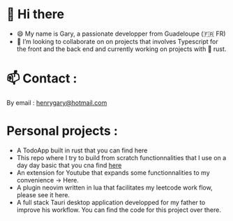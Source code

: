 # 👋 Hi there
- 😄 My name is Gary, a passionate developper from Guadeloupe (🇫🇷 FR)
- 💞️ I’m looking to collaborate on on projects that involves Typescript for the front and the back end and currently working on projects with 🦀 rust. 

# 📫 Contact :
By email : henrygary@hotmail.com

# Personal projects : 
- A TodoApp built in rust that you can find here
- This repo where I try to build from scratch functionnalities that I use on a day day basic that you cna find [here]()
- An extension for Youtube that expands some functionnalities to my convenience -> Here.
- A plugin neovim written in lua that facilitates my leetcode work flow, please see it here.
- A full stack Tauri desktop application developped for my father to improve his workflow. You can find the code for 
this project over there.
<!---
GaryHY/GaryHY is a ✨ special ✨ repository because its `README.md` (this file) appears on your GitHub profile.
You can click the Preview link to take a look at your changes.
--->

